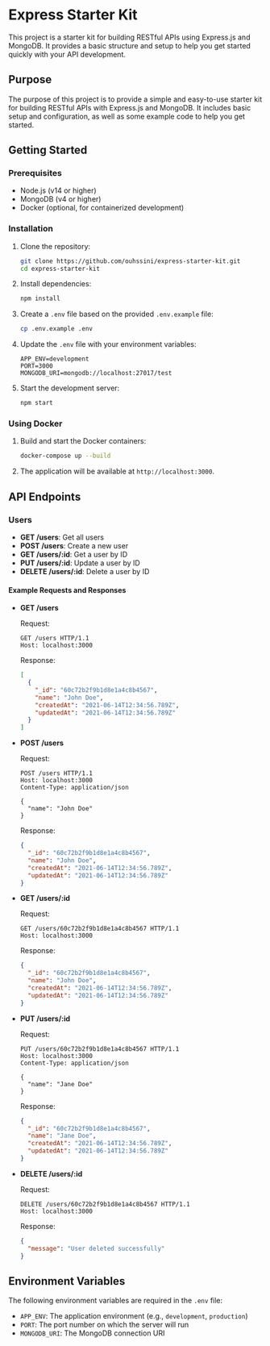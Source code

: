 # Express Starter Kit

This project is a starter kit for building RESTful APIs using Express.js and MongoDB. It provides a basic structure and setup to help you get started quickly with your API development.

## Purpose

The purpose of this project is to provide a simple and easy-to-use starter kit for building RESTful APIs with Express.js and MongoDB. It includes basic setup and configuration, as well as some example code to help you get started.

## Getting Started

### Prerequisites

- Node.js (v14 or higher)
- MongoDB (v4 or higher)
- Docker (optional, for containerized development)

### Installation

1. Clone the repository:

   ```bash
   git clone https://github.com/ouhssini/express-starter-kit.git
   cd express-starter-kit
   ```

2. Install dependencies:

   ```bash
   npm install
   ```

3. Create a `.env` file based on the provided `.env.example` file:

   ```bash
   cp .env.example .env
   ```

4. Update the `.env` file with your environment variables:

   ```env
   APP_ENV=development
   PORT=3000
   MONGODB_URI=mongodb://localhost:27017/test
   ```

5. Start the development server:

   ```bash
   npm start
   ```

### Using Docker

1. Build and start the Docker containers:

   ```bash
   docker-compose up --build
   ```

2. The application will be available at `http://localhost:3000`.

## API Endpoints

### Users

- **GET /users**: Get all users
- **POST /users**: Create a new user
- **GET /users/:id**: Get a user by ID
- **PUT /users/:id**: Update a user by ID
- **DELETE /users/:id**: Delete a user by ID

#### Example Requests and Responses

- **GET /users**

  Request:

  ```http
  GET /users HTTP/1.1
  Host: localhost:3000
  ```

  Response:

  ```json
  [
    {
      "_id": "60c72b2f9b1d8e1a4c8b4567",
      "name": "John Doe",
      "createdAt": "2021-06-14T12:34:56.789Z",
      "updatedAt": "2021-06-14T12:34:56.789Z"
    }
  ]
  ```

- **POST /users**

  Request:

  ```http
  POST /users HTTP/1.1
  Host: localhost:3000
  Content-Type: application/json

  {
    "name": "John Doe"
  }
  ```

  Response:

  ```json
  {
    "_id": "60c72b2f9b1d8e1a4c8b4567",
    "name": "John Doe",
    "createdAt": "2021-06-14T12:34:56.789Z",
    "updatedAt": "2021-06-14T12:34:56.789Z"
  }
  ```

- **GET /users/:id**

  Request:

  ```http
  GET /users/60c72b2f9b1d8e1a4c8b4567 HTTP/1.1
  Host: localhost:3000
  ```

  Response:

  ```json
  {
    "_id": "60c72b2f9b1d8e1a4c8b4567",
    "name": "John Doe",
    "createdAt": "2021-06-14T12:34:56.789Z",
    "updatedAt": "2021-06-14T12:34:56.789Z"
  }
  ```

- **PUT /users/:id**

  Request:

  ```http
  PUT /users/60c72b2f9b1d8e1a4c8b4567 HTTP/1.1
  Host: localhost:3000
  Content-Type: application/json

  {
    "name": "Jane Doe"
  }
  ```

  Response:

  ```json
  {
    "_id": "60c72b2f9b1d8e1a4c8b4567",
    "name": "Jane Doe",
    "createdAt": "2021-06-14T12:34:56.789Z",
    "updatedAt": "2021-06-14T12:34:56.789Z"
  }
  ```

- **DELETE /users/:id**

  Request:

  ```http
  DELETE /users/60c72b2f9b1d8e1a4c8b4567 HTTP/1.1
  Host: localhost:3000
  ```

  Response:

  ```json
  {
    "message": "User deleted successfully"
  }
  ```

## Environment Variables

The following environment variables are required in the `.env` file:

- `APP_ENV`: The application environment (e.g., `development`, `production`)
- `PORT`: The port number on which the server will run
- `MONGODB_URI`: The MongoDB connection URI

